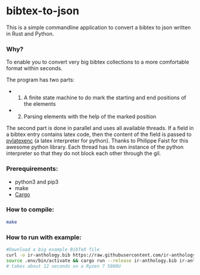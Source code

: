 # bibtex-to-json
This is a simple commandline application to convert a bibtex to json written in Rust and Python.
### Why?
To enable you to convert very big bibtex collections to a more comfortable format within seconds.

The program has two parts:
- 1) A finite state machine to do mark the starting and end positions of the elements
- 2) Parsing elements with the help of the marked position

The second part is done in parallel and uses all available threads. If a field in a bibtex entry contains latex code, then the content of the field is passed to [pylatexenc](https://github.com/phfaist/pylatexenc) (a latex interpreter for python). Thanks to  Philippe Faist for this awesome python library. Each thread has its own instance of the python interpreter so that they do not block each other through the gil.
### Prerequirements:
- python3 and pip3
- make
- [Cargo](https://www.rust-lang.org/tools/install) 

### How to compile:
```bash
make
```
### How to run with example:
```bash
#Download a big example BibTeX file
curl -o ir-anthology.bib https://raw.githubusercontent.com/ir-anthology/ir-anthology-data/master/ir-anthology.bib
source .env/bin/activate && cargo run --release ir-anthology.bib ir-anthology.json 
# takes about 12 seconds on a Ryzen 7 5800U 
```
